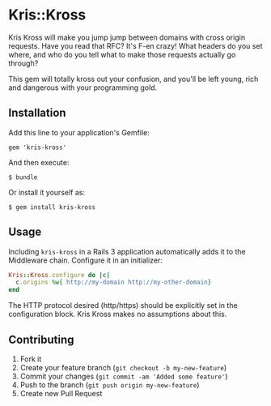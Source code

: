 Kris::Kross
===========

Kris Kross will make you jump jump between domains with cross origin requests. Have you read
that RFC? It's F-en crazy! What headers do you set where, and who do you tell what to make those
requests actually go through?

This gem will totally kross out your confusion, and you'll be left young, rich and dangerous with
your programming gold.

## Installation

Add this line to your application's Gemfile:

    gem 'kris-kross'

And then execute:

    $ bundle

Or install it yourself as:

    $ gem install kris-kross

## Usage

Including `kris-kross` in a Rails 3 application automatically adds it to the Middleware chain.
Configure it in an initializer:

```ruby
Kris::Kross.configure do |c|
  c.origins %w{ http://my-domain http://my-other-domain}
end
```

The HTTP protocol desired (http/https) should be explicitly set in the configuration block. Kris Kross
makes no assumptions about this.

## Contributing

1. Fork it
2. Create your feature branch (`git checkout -b my-new-feature`)
3. Commit your changes (`git commit -am 'Added some feature'`)
4. Push to the branch (`git push origin my-new-feature`)
5. Create new Pull Request
